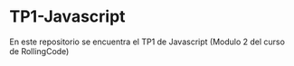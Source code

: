 # TP1-Javascript
En este repositorio se encuentra el TP1 de Javascript (Modulo 2 del curso de RollingCode)
